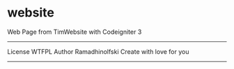 # website
Web Page from TimWebsite with Codeigniter 3

*******************
License WTFPL
Author Ramadhinolfski
Create with love for you
*******************